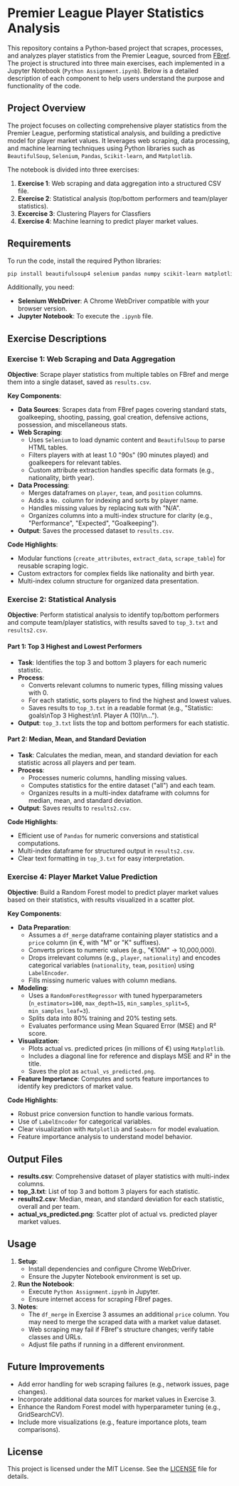 # Premier League Player Statistics Analysis

This repository contains a Python-based project that scrapes, processes, and analyzes player statistics from the Premier League, sourced from [FBref](https://fbref.com). The project is structured into three main exercises, each implemented in a Jupyter Notebook (`Python Assignment.ipynb`). Below is a detailed description of each component to help users understand the purpose and functionality of the code.

## Project Overview

The project focuses on collecting comprehensive player statistics from the Premier League, performing statistical analysis, and building a predictive model for player market values. It leverages web scraping, data processing, and machine learning techniques using Python libraries such as `BeautifulSoup`, `Selenium`, `Pandas`, `Scikit-learn`, and `Matplotlib`.

The notebook is divided into three exercises:
1. **Exercise 1**: Web scraping and data aggregation into a structured CSV file.
2. **Exercise 2**: Statistical analysis (top/bottom performers and team/player statistics).
3. **Excercise 3**: Clustering Players for Classfiers
4. **Exercise 4**: Machine learning to predict player market values.

## Requirements

To run the code, install the required Python libraries:

```bash
pip install beautifulsoup4 selenium pandas numpy scikit-learn matplotlib seaborn
```

Additionally, you need:
- **Selenium WebDriver**: A Chrome WebDriver compatible with your browser version.
- **Jupyter Notebook**: To execute the `.ipynb` file.

## Exercise Descriptions

### Exercise 1: Web Scraping and Data Aggregation

**Objective**: Scrape player statistics from multiple tables on FBref and merge them into a single dataset, saved as `results.csv`.

**Key Components**:
- **Data Sources**: Scrapes data from FBref pages covering standard stats, goalkeeping, shooting, passing, goal creation, defensive actions, possession, and miscellaneous stats.
- **Web Scraping**:
  - Uses `Selenium` to load dynamic content and `BeautifulSoup` to parse HTML tables.
  - Filters players with at least 1.0 "90s" (90 minutes played) and goalkeepers for relevant tables.
  - Custom attribute extraction handles specific data formats (e.g., nationality, birth year).
- **Data Processing**:
  - Merges dataframes on `player`, `team`, and `position` columns.
  - Adds a `No.` column for indexing and sorts by player name.
  - Handles missing values by replacing `NaN` with "N/A".
  - Organizes columns into a multi-index structure for clarity (e.g., "Performance", "Expected", "Goalkeeping").
- **Output**: Saves the processed dataset to `results.csv`.

**Code Highlights**:
- Modular functions (`create_attributes`, `extract_data`, `scrape_table`) for reusable scraping logic.
- Custom extractors for complex fields like nationality and birth year.
- Multi-index column structure for organized data presentation.

### Exercise 2: Statistical Analysis

**Objective**: Perform statistical analysis to identify top/bottom performers and compute team/player statistics, with results saved to `top_3.txt` and `results2.csv`.

#### Part 1: Top 3 Highest and Lowest Performers
- **Task**: Identifies the top 3 and bottom 3 players for each numeric statistic.
- **Process**:
  - Converts relevant columns to numeric types, filling missing values with 0.
  - For each statistic, sorts players to find the highest and lowest values.
  - Saves results to `top_3.txt` in a readable format (e.g., "Statistic: goals\nTop 3 Highest:\n1. Player A (10)\n...").
- **Output**: `top_3.txt` lists the top and bottom performers for each statistic.

#### Part 2: Median, Mean, and Standard Deviation
- **Task**: Calculates the median, mean, and standard deviation for each statistic across all players and per team.
- **Process**:
  - Processes numeric columns, handling missing values.
  - Computes statistics for the entire dataset ("all") and each team.
  - Organizes results in a multi-index dataframe with columns for median, mean, and standard deviation.
- **Output**: Saves results to `results2.csv`.

**Code Highlights**:
- Efficient use of `Pandas` for numeric conversions and statistical computations.
- Multi-index dataframe for structured output in `results2.csv`.
- Clear text formatting in `top_3.txt` for easy interpretation.



### Exercise 4: Player Market Value Prediction

**Objective**: Build a Random Forest model to predict player market values based on their statistics, with results visualized in a scatter plot.

**Key Components**:
- **Data Preparation**:
  - Assumes a `df_merge` dataframe containing player statistics and a `price` column (in €, with "M" or "K" suffixes).
  - Converts prices to numeric values (e.g., "€10M" → 10,000,000).
  - Drops irrelevant columns (e.g., `player`, `nationality`) and encodes categorical variables (`nationality`, `team`, `position`) using `LabelEncoder`.
  - Fills missing numeric values with column medians.
- **Modeling**:
  - Uses a `RandomForestRegressor` with tuned hyperparameters (`n_estimators=100`, `max_depth=15`, `min_samples_split=5`, `min_samples_leaf=3`).
  - Splits data into 80% training and 20% testing sets.
  - Evaluates performance using Mean Squared Error (MSE) and R² score.
- **Visualization**:
  - Plots actual vs. predicted prices (in millions of €) using `Matplotlib`.
  - Includes a diagonal line for reference and displays MSE and R² in the title.
  - Saves the plot as `actual_vs_predicted.png`.
- **Feature Importance**: Computes and sorts feature importances to identify key predictors of market value.

**Code Highlights**:
- Robust price conversion function to handle various formats.
- Use of `LabelEncoder` for categorical variables.
- Clear visualization with `Matplotlib` and `Seaborn` for model evaluation.
- Feature importance analysis to understand model behavior.

## Output Files

- **results.csv**: Comprehensive dataset of player statistics with multi-index columns.
- **top_3.txt**: List of top 3 and bottom 3 players for each statistic.
- **results2.csv**: Median, mean, and standard deviation for each statistic, overall and per team.
- **actual_vs_predicted.png**: Scatter plot of actual vs. predicted player market values.

## Usage

1. **Setup**:
   - Install dependencies and configure Chrome WebDriver.
   - Ensure the Jupyter Notebook environment is set up.
2. **Run the Notebook**:
   - Execute `Python Assignment.ipynb` in Jupyter.
   - Ensure internet access for scraping FBref pages.
3. **Notes**:
   - The `df_merge` in Exercise 3 assumes an additional `price` column. You may need to merge the scraped data with a market value dataset.
   - Web scraping may fail if FBref's structure changes; verify table classes and URLs.
   - Adjust file paths if running in a different environment.

## Future Improvements

- Add error handling for web scraping failures (e.g., network issues, page changes).
- Incorporate additional data sources for market values in Exercise 3.
- Enhance the Random Forest model with hyperparameter tuning (e.g., GridSearchCV).
- Include more visualizations (e.g., feature importance plots, team comparisons).

## License

This project is licensed under the MIT License. See the [LICENSE](LICENSE) file for details.
